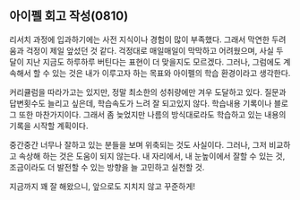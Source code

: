 ## 아이펠 회고 작성(0810)
리서치 과정에 입과하기에는 사전 지식이나 경험이 많이 부족했다. 그래서 막연한 두려움과 걱정이 제일 앞섰던 것 같다.
걱정대로 매일매일이 막막하고 어려웠으며, 사실 두 달이 지난 지금도 하루하루 버틴다는 표현이 더 맞을지도 모르겠다.
그러나, 그럼에도 계속해서 할 수 있는 것은 내가 이루고자 하는 목표와 아이펠의 학습 환경이라고 생각한다.

커리큘럼을 따라가고는 있지만, 정말 최소한의 성취량에만 겨우 도달하고 있다. 질문과 답변횟수도 늘리고 싶은데, 학습속도가 느려 잘 되고있지 않다.
학습내용 기록이나 블로그 또한 마찬가지이다. 그래서 좀 늦었지만 나름의 방식대로라도 학습하고 있는 내용의 기록을 시작할 계획이다.

중간중간 너무나 잘하고 있는 분들을 보며 위축되는 것도 사실이다. 그러나, 그저 비교하고 속상해 하는 것은 도움이 되지 않는다.
내 자리에서, 내 눈높이에서 잘할 수 있는 것, 조금이라도 더 발전할 수 있는 방향을 늘 고민하고 실천할 것.

지금까지 꽤 잘 해왔으니, 앞으로도 지치지 않고 꾸준하게!
